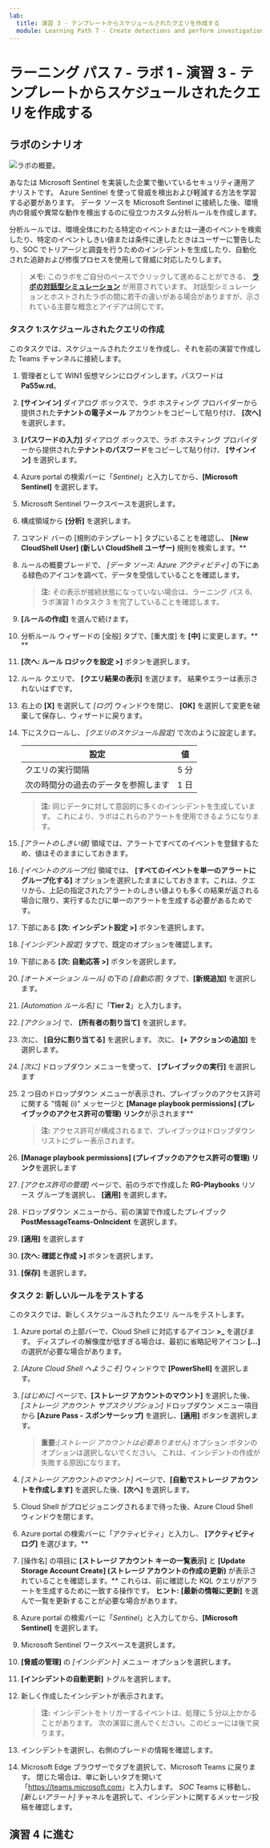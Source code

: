 ```yaml
---
lab:
  title: 演習 3 - テンプレートからスケジュールされたクエリを作成する
  module: Learning Path 7 - Create detections and perform investigations using Microsoft Sentinel
---
```


# ラーニング パス 7 - ラボ 1 - 演習 3 - テンプレートからスケジュールされたクエリを作成する

## ラボのシナリオ

![ラボの概要。](../Media/SC-200-Lab_Diagrams_Mod7_L1_Ex3.png)

あなたは Microsoft Sentinel を実装した企業で働いているセキュリティ運用アナリストです。 Azure Sentinel を使って脅威を検出および軽減する方法を学習する必要があります。 データ ソースを Microsoft Sentinel に接続した後、環境内の脅威や異常な動作を検出するのに役立つカスタム分析ルールを作成します。

分析ルールでは、環境全体にわたる特定のイベントまたは一連のイベントを検索したり、特定のイベントしきい値または条件に達したときはユーザーに警告したり、SOC でトリアージと調査を行うためのインシデントを生成したり、自動化された追跡および修復プロセスを使用して脅威に対応したりします。

>**メモ:** このラボをご自分のペースでクリックして進めることができる、 **[ラボの対話型シミュレーション](https://mslabs.cloudguides.com/guides/SC-200%20Lab%20Simulation%20-%20Create%20a%20scheduled%20query)** が用意されています。 対話型シミュレーションとホストされたラボの間に若干の違いがある場合がありますが、示されている主要な概念とアイデアは同じです。 


### タスク 1:スケジュールされたクエリの作成

このタスクでは、スケジュールされたクエリを作成し、それを前の演習で作成した Teams チャンネルに接続します。

1. 管理者として WIN1 仮想マシンにログインします。パスワードは**Pa55w.rd**。  

1. **[サインイン]** ダイアログ ボックスで、ラボ ホスティング プロバイダーから提供された**テナントの電子メール** アカウントをコピーして貼り付け、 **[次へ]** を選択します。

1. **[パスワードの入力]** ダイアログ ボックスで、ラボ ホスティング プロバイダーから提供された**テナントのパスワード**をコピーして貼り付け、 **[サインイン]** を選択します。

1. Azure portal の検索バーに「*Sentinel*」と入力してから、**[Microsoft Sentinel]** を選択します。

1. Microsoft Sentinel ワークスペースを選択します。

1. 構成領域から **[分析]** を選択します。

1. コマンド バーの [規則のテンプレート] タブにいることを確認し、 **[New CloudShell User] (新しい CloudShell ユーザー)** 規則を検索します。**

1. ルールの概要ブレードで、 *[データ ソース: Azure アクティビティ]* の下にある緑色のアイコンを調べて、データを受信していることを確認します。

    >**注:** その表示が接続状態になっていない場合は、ラーニング パス 6、ラボ演習 1 のタスク 3 を完了していることを確認します。

1. **[ルールの作成]** を選んで続けます。

1. 分析ルール ウィザードの [全般] タブで、[重大度] を **[中]** に変更します。** **

1. **[次へ: ルール ロジックを設定 >]** ボタンを選択します。

1. ルール クエリで、 **[クエリ結果の表示]** を選びます。 結果やエラーは表示されないはずです。

1. 右上の **[X]** を選択して *[ログ]* ウィンドウを閉じ、 **[OK]** を選択して変更を破棄して保存し、ウィザードに戻ります。

1. 下にスクロールし、 *[クエリのスケジュール設定]* で次のように設定します。

    |設定|値|
    |---|---|
    |クエリの実行間隔|5 分|
    |次の時間分の過去のデータを参照します|1 日|

    >**注:**  同じデータに対して意図的に多くのインシデントを生成しています。 これにより、ラボはこれらのアラートを使用できるようになります。

1. *[アラートのしきい値]* 領域では、アラートですべてのイベントを登録するため、値はそのままにしておきます。

1. *[イベントのグループ化]* 領域では、 **[すべてのイベントを単一のアラートにグループ化する]** オプションを選択したままにしておきます。これは、クエリから、上記の指定されたアラートのしきい値よりも多くの結果が返される場合に限り、実行するたびに単一のアラートを生成する必要があるためです。

1. 下部にある **[次: インシデント設定 >]** ボタンを選択します。 

1. *[インシデント設定]* タブで、既定のオプションを確認します。

1. 下部にある **[次: 自動応答 >]** ボタンを選択します。

1. *[オートメーション ルール]* の下の *[自動応答]* タブで、**[新規追加]** を選択します。

1. *[Automation ルール名]* に「**Tier 2**」と入力します。

1. *[アクション]* で、 **[所有者の割り当て]** を選択します。

1. 次に、 **[自分に割り当てる]** を選択します。 次に、 **[+ アクションの追加]** を選択します。

1. *[次に]* ドロップダウン メニューを使って、 **[プレイブックの実行]** を選択します

1. 2 つ目のドロップダウン メニューが表示され、プレイブックのアクセス許可に関する "情報 (i)" メッセージと **[Manage playbook permissions] (プレイブックのアクセス許可の管理) リンク**が示されます**

    >**注:** アクセス許可が構成されるまで、プレイブックはドロップダウン リストにグレー表示されます。

1. **[Manage playbook permissions] (プレイブックのアクセス許可の管理) リンク**を選択します

1. *[アクセス許可の管理]* ページで、前のラボで作成した **RG-Playbooks** リソース グループを選択し、 **[適用]** を選択します。

1. ドロップダウン メニューから、前の演習で作成したプレイブック **PostMessageTeams-OnIncident** を選択します。

1. **[適用]** を選択します

1. **[次へ: 確認と作成 >]** ボタンを選択します。
  
1. **[保存]** を選択します。


### タスク 2: 新しいルールをテストする

このタスクでは、新しくスケジュールされたクエリ ルールをテストします。

1. Azure portal の上部バーで、Cloud Shell に対応するアイコン **>_** を選びます。 ディスプレイの解像度が低すぎる場合は、最初に省略記号アイコン **[...]** の選択が必要な場合があります。

1. *[Azure Cloud Shell へようこそ]* ウィンドウで **[PowerShell]** を選択します。

1. *[はじめに]* ページで、**[ストレージ アカウントのマウント]** を選択した後、*[ストレージ アカウント サブスクリプション]* ドロップダウン メニュー項目から **[Azure Pass - スポンサーシップ]** を選択し、**[適用]** ボタンを選択します。

    >**重要:***[ストレージ アカウントは必要ありません]* オプション ボタンのオプションは選択しないでください。 これは、インシデントの作成が失敗する原因になります。

1. *[ストレージ アカウントのマウント]* ページで、**[自動でストレージ アカウントを作成します]** を選択した後、**[次へ]** を選択します。

1. Cloud Shell がプロビジョニングされるまで待った後、Azure Cloud Shell ウィンドウを閉じます。

1. Azure portal の検索バーに「アクティビティ」と入力し、 **[アクティビティ ログ]** を選びます。**

1. [操作名] の項目に **[ストレージ アカウント キーの一覧表示]** と **[Update Storage Account Create] (ストレージ アカウントの作成の更新)** が表示されていることを確認します。** これらは、前に確認した KQL クエリがアラートを生成するために一致する操作です。 **ヒント:** **[最新の情報に更新]** を選んで一覧を更新することが必要な場合があります。

1. Azure portal の検索バーに「*Sentinel*」と入力してから、**[Microsoft Sentinel]** を選択します。

1. Microsoft Sentinel ワークスペースを選択します。

1. **[脅威の管理]** の *[インシデント]* メニュー オプションを選択します。

1. **[インシデントの自動更新]** トグルを選択します。

1. 新しく作成したインシデントが表示されます。

    >**注:** インシデントをトリガーするイベントは、処理に 5 分以上かかることがあります。 次の演習に進んでください。このビューには後で戻ります。

1. インシデントを選択し、右側のブレードの情報を確認します。

1. Microsoft Edge ブラウザーでタブを選択して、Microsoft Teams に戻ります。 閉じた場合は、単に新しいタブを開いて「<https://teams.microsoft.com>」と入力します。 *SOC* Teams に移動し、*[新しいアラート]* チャネルを選択して、インシデントに関するメッセージ投稿を確認します。


## 演習 4 に進む

